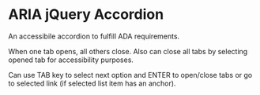 # ARIA jQuery Accordion
An accessibile accordion to fulfill ADA requirements.

When one tab opens, all others close. Also can close all tabs by selecting opened tab for accessibility purposes.

Can use TAB key to select next option and ENTER to open/close tabs or go to selected link (if selected list item has an anchor).
